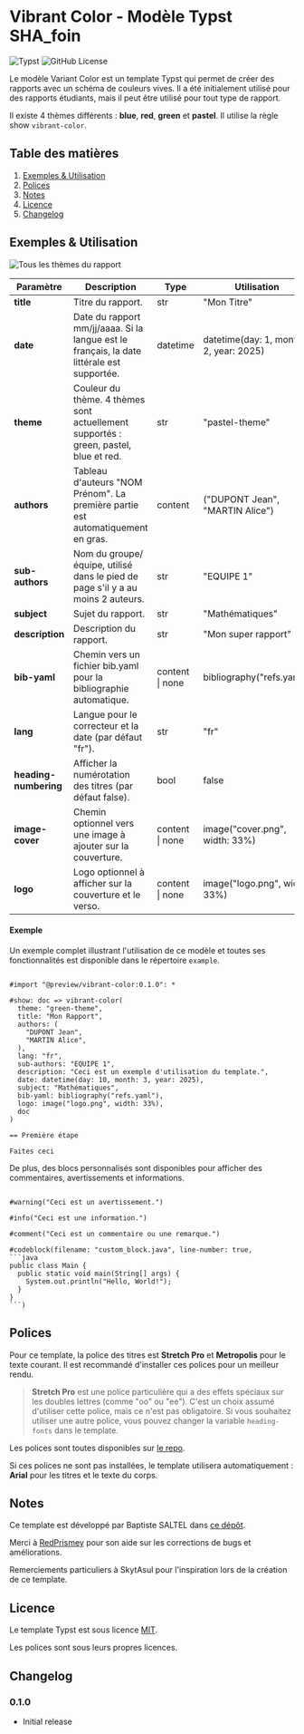 # Vibrant Color - Modèle Typst SHA_foin

<img alt="Typst" src="https://img.shields.io/badge/Typst-239DAD?style=for-the-badge&logo=typst&logoColor=FFFFFF"/>
<img alt="GitHub License" src="https://img.shields.io/github/license/SkytAsul/INSA-Typst-Template?style=for-the-badge"/>

Le modèle Variant Color est un template Typst qui permet de créer des rapports avec un schéma de couleurs vives. Il a été initialement utilisé pour des rapports étudiants, mais il peut être utilisé pour tout type de rapport.

Il existe 4 thèmes différents : **blue**, **red**, **green** et **pastel**. Il utilise la règle show `vibrant-color`.

## Table des matières

1. [Exemples & Utilisation](#exemples--utilisation)
1. [Polices](#polices)
1. [Notes](#notes)
1. [Licence](#licence)
1. [Changelog](#changelog)

## Exemples & Utilisation

![Tous les thèmes du rapport](./vibrant-color-themes.png)

| **Paramètre**         | **Description**                                                                            | **Type**        | **Utilisation**                        |
| --------------------- | ------------------------------------------------------------------------------------------ | --------------- | -------------------------------------- |
| **title**             | Titre du rapport.                                                                          | str             | "Mon Titre"                            |
| **date**              | Date du rapport mm/jj/aaaa. Si la langue est le français, la date littérale est supportée. | datetime        | datetime(day: 1, month: 2, year: 2025) |
| **theme**             | Couleur du thème. 4 thèmes sont actuellement supportés : green, pastel, blue et red.       | str             | "pastel-theme"                         |
| **authors**           | Tableau d'auteurs "NOM Prénom". La première partie est automatiquement en gras.            | content         | ("DUPONT Jean", "MARTIN Alice")        |
| **sub-authors**       | Nom du groupe/équipe, utilisé dans le pied de page s'il y a au moins 2 auteurs.            | str             | "EQUIPE 1"                             |
| **subject**           | Sujet du rapport.                                                                          | str             | "Mathématiques"                        |
| **description**       | Description du rapport.                                                                    | str             | "Mon super rapport"                    |
| **bib-yaml**          | Chemin vers un fichier bib.yaml pour la bibliographie automatique.                         | content \| none | bibliography("refs.yaml")              |
| **lang**              | Langue pour le correcteur et la date (par défaut "fr").                                    | str             | "fr"                                   |
| **heading-numbering** | Afficher la numérotation des titres (par défaut false).                                    | bool            | false                                  |
| **image-cover**       | Chemin optionnel vers une image à ajouter sur la couverture.                               | content \| none | image("cover.png", width: 33%)         |
| **logo**              | Logo optionnel à afficher sur la couverture et le verso.                                   | content \| none | image("logo.png", width: 33%)          |

#### Exemple

Un exemple complet illustrant l'utilisation de ce modèle et toutes ses fonctionnalités est disponible dans le répertoire `example`.

```typst

#import "@preview/vibrant-color:0.1.0": *

#show: doc => vibrant-color(
  theme: "green-theme",
  title: "Mon Rapport",
  authors: (
    "DUPONT Jean",
    "MARTIN Alice",
  ),
  lang: "fr",
  sub-authors: "EQUIPE 1",
  description: "Ceci est un exemple d'utilisation du template.",
  date: datetime(day: 10, month: 3, year: 2025),
  subject: "Mathématiques",
  bib-yaml: bibliography("refs.yaml"),
  logo: image("logo.png", width: 33%),
  doc
)

== Première étape

Faites ceci

```

De plus, des blocs personnalisés sont disponibles pour afficher des commentaires, avertissements et informations.

````typst

#warning("Ceci est un avertissement.")

#info("Ceci est une information.")

#comment("Ceci est un commentaire ou une remarque.")

#codeblock(filename: "custom_block.java", line-number: true,
```java
public class Main {
  public static void main(String[] args) {
    System.out.println("Hello, World!");
  }
}
```)

````

## Polices

Pour ce template, la police des titres est **Stretch Pro** et **Metropolis** pour le texte courant. Il est recommandé d'installer ces polices pour un meilleur rendu.

> **Stretch Pro** est une police particulière qui a des effets spéciaux sur les doubles lettres (comme "oo" ou "ee"). C'est un choix assumé d'utiliser cette police, mais ce n'est pas obligatoire. Si vous souhaitez utiliser une autre police, vous pouvez changer la variable `heading-fonts` dans le template.

Les polices sont toutes disponibles sur [le repo](https://github.com/SHAfoin/shafoin-typst-template/tree/main/font).

Si ces polices ne sont pas installées, le template utilisera automatiquement : **Arial** pour les titres et le texte du corps.

## Notes

Ce template est développé par Baptiste SALTEL dans [ce dépôt](https://github.com/SHAfoin/shafoin-typst-template).

Merci à [RedPrismey](https://github.com/RedPrismey) pour son aide sur les corrections de bugs et améliorations.

Remerciements particuliers à SkytAsul pour l'inspiration lors de la création de ce template.

## Licence

Le template Typst est sous licence [MIT](https://github.com/SHAfoin/shafoin-typst-template/blob/main/LICENSE).

Les polices sont sous leurs propres licences.

## Changelog

### 0.1.0

- Initial release
